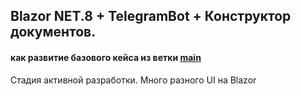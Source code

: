 ## Blazor NET.8 + TelegramBot + Конструктор документов.
#### как развитие базового кейса из ветки [main](https://github.com/badhitman/DesignerApp/tree/main)

Стадия активной разработки. Много разного UI на Blazor
